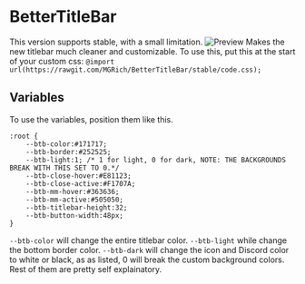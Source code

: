 # BetterTitleBar
This version supports stable, with a small limitation.
![Preview](https://rawgit.com/MGRich/BetterTitleBar/stable/Discord_2017-10-21_23-22-34.png)
Makes the new titlebar much cleaner and customizable.
To use this, put this at the start of your custom css:
```@import url(https://rawgit.com/MGRich/BetterTitleBar/stable/code.css);```
## Variables
To use the variables, position them like this.
```
:root {
    --btb-color:#171717;
    --btb-border:#252525;
    --btb-light:1; /* 1 for light, 0 for dark, NOTE: THE BACKGROUNDS BREAK WITH THIS SET TO 0.*/
    --btb-close-hover:#E81123;
    --btb-close-active:#F1707A;
    --btb-mm-hover:#363636;
    --btb-mm-active:#505050;
    --btb-titlebar-height:32;
    --btb-button-width:48px;
}
```
`--btb-color` will change the entire titlebar color.
`--btb-light` while change the bottom border color.
`--btb-dark` will change the icon and Discord color to white or black, as as listed, 0 will break the custom background colors.
Rest of them are pretty self explainatory.
